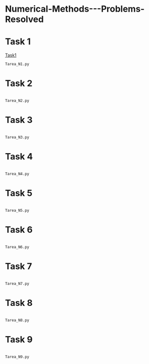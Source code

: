 # Numerical-Methods---Problems-Resolved

# Task 1



[Task1](Introduccion.pdf) 


```
Tarea_N1.py
```

# Task 2

![]() 


```
Tarea_N2.py
```


# Task 3

![]() 


```
Tarea_N3.py
```


# Task 4

![]() 


```
Tarea_N4.py
```


# Task 5

![]() 


```
Tarea_N5.py
```


# Task 6

![]() 


```
Tarea_N6.py
```


# Task 7

![]() 

```
Tarea_N7.py
```


# Task 8

![]() 


```
Tarea_N8.py
```


# Task 9

![]() 


```
Tarea_N9.py
```



